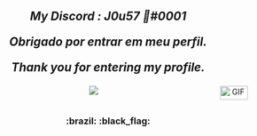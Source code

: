 <h2 align="center">
  <em>My Discord : J0u57 🦈#0001</em>
  
  <em>Obrigado por entrar em meu perfil.</em>
  
  <em>Thank you for entering my profile.</em>
</h2>

<p align="center">
  <img align="right" alt="GIF" height="25" width="50" src="https://cdn.discordapp.com/attachments/782782160431480862/782784213690220554/matth2.gif" />
  <img align="center" src="https://github-readme-stats.vercel.app/api?username=J0u57&show_icons=true&include_all_commits=true&show_icons=true&theme=tokyonight"/>
</p>

<p align="center">
    <img src="" />
</p>

<h3 align="center">:brazil: :black_flag:<h3>
